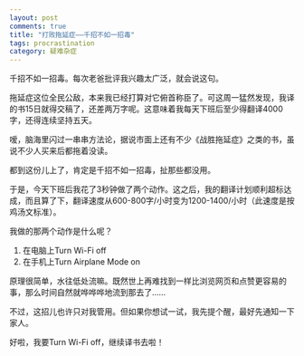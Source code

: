 ```yaml
---
layout: post
comments: true
title: "打败拖延症——千招不如一招毒"
tags: procrastination
category: 疑难杂症
---
```


千招不如一招毒。每次老爸批评我兴趣太广泛，就会说这句。

拖延症这位全民公敌，本来我已经打算对它俯首称臣了。可这周一猛然发现，我译的书15日就得交稿了，还差两万字呢。这意味着我每天下班后至少得翻译4000字，还得连续坚持五天。

嗳，脑海里闪过一串串方法论，据说市面上还有不少《战胜拖延症》之类的书，虽说不少人买来后都拖着没读。

都到这份儿上了，肯定是千招不如一招毒，扯那些都没用。

于是，今天下班后我花了3秒钟做了两个动作。这之后，我的翻译计划顺利超标达成，而且算了下，翻译速度从600-800字/小时变为1200-1400/小时（此速度是按鸡汤文标准）。

我做的那两个动作是什么呢？

1. 在电脑上Turn Wi-Fi off
2. 在手机上Turn Airplane Mode on 

原理很简单，水往低处流嘛。既然世上再难找到一样比浏览网页和点赞更容易的事，那么时间自然就哗哗哗地流到那去了……

不过，这招儿也许只对我管用。但如果你想试一试，我先提个醒，最好先通知一下家人。

好啦，我要Turn Wi-Fi off，继续译书去啦！



